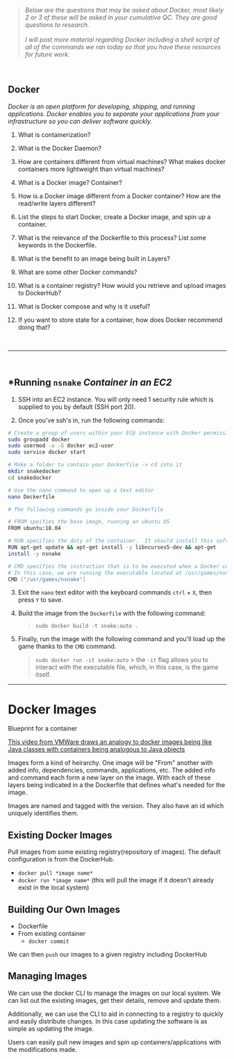> *Below are the questions that may be asked about Docker, most likely 2 or 3 of these will be asked in your cumulative QC.  They are good questions to research.* <br><br>
> *I will post more material regarding Docker including a shell script of all of the commands we ran today so that you have these resources for future work.*

<br>

## Docker
*Docker is an open platform for developing, shipping, and running applications. Docker enables you to separate your applications from your infrastructure so you can deliver software quickly.*

1.  What is containerization?
    
2.  What is the Docker Daemon?
    
3.  How are containers different from virtual machines? What makes docker containers more lightweight than virtual machines?
    
4.  What is a Docker image? Container?
    
5.  How is a Docker image different from a Docker container? How are the read/write layers different?
    
6.  List the steps to start Docker, create a Docker image, and spin up a container.
    
7.  What is the relevance of the Dockerfile to this process? List some keywords in the Dockerfile.
    
8.  What is the benefit to an image being built in Layers?
    
9.  What are some other Docker commands?
    
10.  What is a container registry? How would you retrieve and upload images to DockerHub?
    
11.  What is Docker compose and why is it useful?
    
12.  If you want to store state for a container, how does Docker recommend doing that?

<br>

<hr>
  
<br>  

## *Running `nsnake` *Container in an EC2*

1. SSH into an EC2 instance.  You will only need 1 security rule which is supplied to you by default (SSH port 20).

2. Once you've ssh's in, run the following commands:

``` sh
# Create a group of users within your EC@ instance with Docker permissions
sudo groupadd docker
sudo usermod -a -G docker ec2-user
sudo service docker start

# Make a folder to contain your Dockerfile -> cd into it
mkdir snakedocker
cd snakedocker

# Use the nano command to open up a text editor
nano Dockerfile

# The following commands go inside your Dockerfile

# FROM speifies the base image, running an ubuntu OS
FROM ubuntu:18.04

# RUN specifies the duty of the container.  It should install this software
RUN apt-get update && apt-get install -y libncurses5-dev && apt-get 
install -y nsnake

# CMD specifies the instruction that is to be executed when a Docker container starts
# In this case, we are running the executable located at /usr/games/nsnake within the nginx container
CMD ["/usr/games/nsnake"]
```

3. Exit the `nano` text editor with the keyboard commands `ctrl` + `X`, then press `Y` to save.

4. Build the image from the `Dockerfile` with the following command: 
    >`sudo docker build -t snake:auto .`
    
5. Finally, run the image with the following command and you'll load up the game thanks to the `CMD` command.
    >`sudo docker run -it snake:auto`
        > the `-it` flag allows you to interact with the executable file, which, in this case, is the game itself.

<hr>

# Docker Images
Blueprint for a container 

[This video from VMWare draws an analogy to docker images being like Java classes with containers being analogous to Java objects](https://www.youtube.com/watch?v=EnJ7qX9fkcU&t=4s)

Images form a kind of heirarchy. One image will be "From" another with added info, dependencies, commands, applications, etc. The  added info and command each form a new layer on the image. With each of these layers being indicated in a the Dockerfile that defines what's needed for the image.

Images are named and tagged with the version. They also have an id which uniquely identifies them. 

## Existing Docker Images
Pull images from some existing registry(repository of images). The default configuration is from the DockerHub. 
- `docker pull *image name* `
- `docker run *image name*` (this will pull the image if it doesn't already exist in the local system)

## Building Our Own Images 
 - Dockerfile
 - From existing container
    - `docker commit` 

We can then `push` our images to a given registry including DockerHub

## Managing Images 

We can use the docker CLI to manage the images on our local system. We can list out the existing images, get their details, remove and update them. 

Additionally, we can use the CLI to aid in connecting to a registry to quickly and easily distribute changes. In this case updating the software is as simple as updating the image. 

Users can easily pull new images and spin up containers/applications with the modifications made. 

